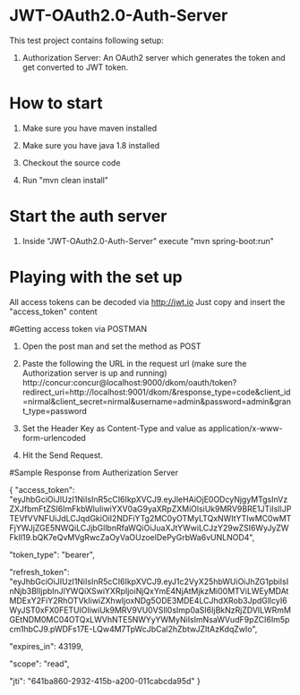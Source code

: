 # JWT-OAuth2.0-Auth-Server

This test project contains following setup:
1. Authorization Server: An OAuth2 server which generates the token and get converted to JWT token.

# How to start

1. Make sure you have maven installed

2. Make sure you have java 1.8 installed

3. Checkout the source code

4. Run "mvn clean install"

# Start the auth server

1. Inside "JWT-OAuth2.0-Auth-Server" execute "mvn spring-boot:run"

# Playing with the set up 
All access tokens can be decoded via http://jwt.io Just copy and insert the "access_token" content

#Getting access token via POSTMAN

1. Open the post man and set the method as POST 

2. Paste the following the URL in the request url  (make sure the Authorization server is up and running)
http://concur:concur@localhost:9000/dkom/oauth/token?redirect_uri=http://localhost:9001/dkom/&response_type=code&client_id=nirmal&client_secret=nirmal&username=admin&password=admin&grant_type=password

3. Set the Header Key as Content-Type and value as application/x-www-form-urlencoded

4. Hit the Send Request.

#Sample Response from Autherization Server

{
  "access_token": "eyJhbGciOiJIUzI1NiIsInR5cCI6IkpXVCJ9.eyJleHAiOjE0ODcyNjgyMTgsInVzZXJfbmFtZSI6ImFkbWluIiwiYXV0aG9yaXRpZXMiOlsiUk9MRV9BRE1JTiIsIlJPTEVfVVNFUiJdLCJqdGkiOiI2NDFiYTg2MC0yOTMyLTQxNWItYTIwMC0wMTFjYWJjZGE5NWQiLCJjbGllbnRfaWQiOiJuaXJtYWwiLCJzY29wZSI6WyJyZWFkIl19.bQK7eQvMVgRwcZaOyVaOUzoelDePyGrbWa6vUNLNOD4",
  
  "token_type": "bearer",
  
  "refresh_token": "eyJhbGciOiJIUzI1NiIsInR5cCI6IkpXVCJ9.eyJ1c2VyX25hbWUiOiJhZG1pbiIsInNjb3BlIjpbInJlYWQiXSwiYXRpIjoiNjQxYmE4NjAtMjkzMi00MTViLWEyMDAtMDExY2FiY2RhOTVkIiwiZXhwIjoxNDg5ODE3MDE4LCJhdXRob3JpdGllcyI6WyJST0xFX0FETUlOIiwiUk9MRV9VU0VSIl0sImp0aSI6IjBkNzRjZDVlLWRmMGEtNDM0MC04OTQxLWVhNTE5NWYyYWMyNiIsImNsaWVudF9pZCI6Im5pcm1hbCJ9.pWDFs17E-LQw4M7TpWcJbCal2hZbtwJZltAzKdqZwIo",
  
  "expires_in": 43199,
  
  "scope": "read",
  
  "jti": "641ba860-2932-415b-a200-011cabcda95d"
}




